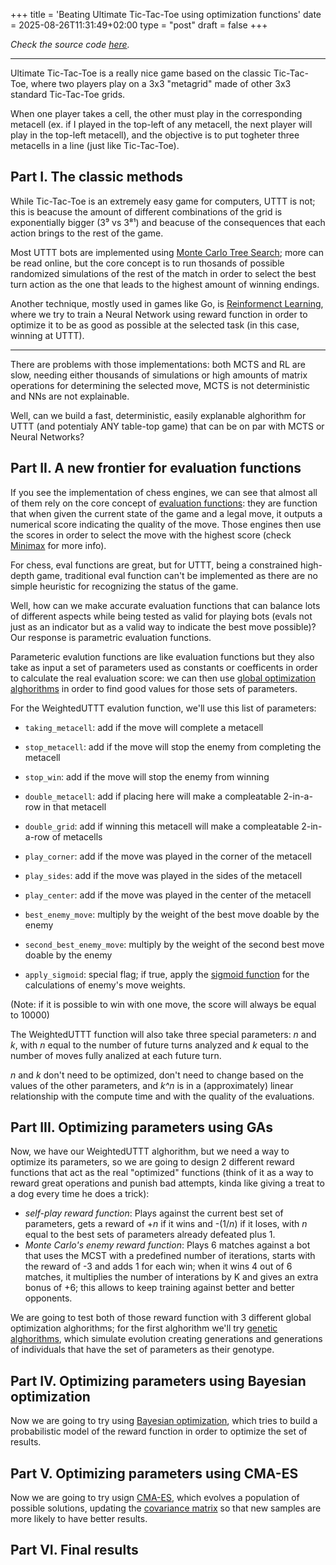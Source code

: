 +++
title = 'Beating Ultimate Tic-Tac-Toe using optimization functions'
date = 2025-08-26T11:31:49+02:00
type = "post"
draft = false
+++

*Check the source code [here](https://github.com/gi-dellav/WeightedUTTT).*


---


Ultimate Tic-Tac-Toe is a really nice game based on the classic Tic-Tac-Toe, where two players play on a 3x3 "metagrid" made of other 3x3 standard Tic-Tac-Toe grids.

When one player takes a cell, the other must play in the corresponding metacell (ex. if I played in the top-left of any metacell, the next player will play in the top-left metacell), and the objective is to put togheter three metacells in a line (just like Tic-Tac-Toe).

## Part I. The classic methods

While Tic-Tac-Toe is an extremely easy game for computers, UTTT is not; this is beacuse the amount of different combinations of the grid is exponentially bigger (3⁹ vs 3⁸¹) and beacuse of the consequences that each action brings to the rest of the game.

Most UTTT bots are implemented using [Monte Carlo Tree Search](https://en.wikipedia.org/wiki/Monte_Carlo_tree_search); more can be read online, but the core concept is to run thosands of possible randomized simulations of the rest of the match in order to select the best turn action as the one that leads to the highest amount of winning endings.

Another technique, mostly used in games like Go, is [Reinformenct Learning](https://en.wikipedia.org/wiki/Reinforcement_learning), where we try to train a Neural Network using reward function in order to optimize it to be as good as possible at the selected task (in this case, winning at UTTT).

---

There are problems with those implementations: both MCTS and RL are slow, needing either thousands of simulations or high amounts of matrix operations for determining the selected move, MCTS is not deterministic and NNs are not explainable.

Well, can we build a fast, deterministic, easily explanable alghorithm for UTTT (and potentialy ANY table-top game) that can be on par with MCTS or Neural Networks?

## Part II. A new frontier for evaluation functions

If you see the implementation of chess engines, we can see that almost all of them rely on the core concept of [evaluation functions](https://en.wikipedia.org/wiki/Evaluation_function): they are function that when given the current state of the game and a legal move, it outputs a numerical score indicating the quality of the move. Those engines then use the scores in order to select the move with the highest score (check [Minimax](https://en.wikipedia.org/wiki/Minimax) for more info).

For chess, eval functions are great, but for UTTT, being a constrained high-depth game, traditional eval function can't be implemented as there are no simple heuristic for recognizing the status of the game.

Well, how can we make accurate evaluation functions that can balance lots of different aspects while being tested as valid for playing bots (evals not just as an indicator but as a valid way to indicate the best move possible)? Our response is parametric evaluation functions.

Parameteric evalution functions are like evaluation functions but they also take as input a set of parameters used as constants or coefficents in order to calculate the real evaluation score: we can then use [global optimization alghorithms](https://en.wikipedia.org/wiki/Global_optimization) in order to find good values for those sets of parameters.

For the WeightedUTTT evalution function, we'll use this list of parameters:

- `taking_metacell`: add if the move will complete a metacell
- `stop_metacell`: add if the move will stop the enemy from completing the metacell
- `stop_win`: add if the move will stop the enemy from winning
- `double_metacell`: add if placing here will make a compleatable 2-in-a-row in that metacell
- `double_grid`: add if winning this metacell will make a compleatable 2-in-a-row of metacells

- `play_corner`: add if the move was played in the corner of the metacell
- `play_sides`: add if the move was played in the sides of the metacell
- `play_center`: add if the move was played in the center of the metacell

- `best_enemy_move`: multiply by the weight of the best move doable by the enemy
- `second_best_enemy_move`: multiply by the weight of the second best move doable by the enemy
- `apply_sigmoid`: special flag; if true, apply the [sigmoid function](https://en.wikipedia.org/wiki/Sigmoid_function) for the calculations of enemy's move weights.

(Note: if it is possible to win with one move, the score will always be equal to 10000)

The WeightedUTTT function will also take three special parameters: *n* and *k*,  with *n* equal to the number of future turns analyzed and *k* equal to the number of moves fully analized at each future turn.

*n* and *k* don't need to be optimized, don't need to change based on the values of the other parameters, and *k^n* is in a (approximately) linear relationship with the compute time and with the quality of the evaluations.

## Part III. Optimizing parameters using GAs

Now, we have our WeightedUTTT alghorithm, but we need a way to optimize its parameters, so we are going to design 2 different reward functions that act as the real "optimized" functions (think of it as a way to reward great operations and punish bad attempts, kinda like giving a treat to a dog every time he does a trick):

- *self-play reward function*: Plays against the current best set of parameters, gets a reward of +*n* if it wins and -(1/*n*) if it loses, with *n* equal to the best sets of parameters already defeated plus 1.
- *Monte Carlo's enemy reward function*: Plays 6 matches against a bot that uses the MCST with a predefined number of iterations, starts with the reward of -3 and adds 1 for each win; when it wins 4 out of 6 matches, it multiplies the number of interations by K and gives an extra bonus of +6; this allows to keep training against better and better opponents.

We are going to test both of those reward function with 3 different global optimization alghorithms; for the first alghorithm we'll try [genetic alghorithms](https://en.wikipedia.org/wiki/Genetic_algorithm), which simulate evolution creating generations and generations of individuals that have the set of parameters as their genotype.

## Part IV. Optimizing parameters using Bayesian optimization

Now we are going to try using [Bayesian optimization](https://en.wikipedia.org/wiki/Bayesian_optimization), which tries to build a probabilistic model of the reward function in order to optimize the set of results.

## Part V. Optimizing parameters using CMA-ES

Now we are going to try usign [CMA-ES](https://en.wikipedia.org/wiki/CMA-ES), which evolves a population of possible solutions, updating the [covariance matrix](https://en.wikipedia.org/wiki/Covariance_matrix) so that new samples are more likely to have better results.

## Part VI. Final results
